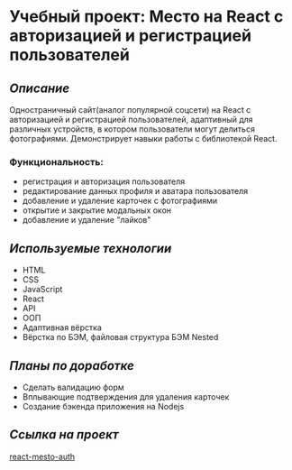 # Учебный проект: Место на React с авторизацией и регистрацией пользователей

## *Описание*
Одностраничный сайт(аналог популярной соцсети) на React с авторизацией и регистрацией пользователей, адаптивный для различных устройств, в котором пользователи могут делиться фотографиями. Демонстрирует навыки работы с библиотекой React.

### Функциональность:
- регистрация и авторизация пользователя
- редактирование данных профиля и аватара пользователя
- добавление и удаление карточек с фотографиями
- открытие и закрытие модальных окон
- добавление и удаление "лайков"

## *Используемые технологии*
* HTML
* CSS
* JavaScript
* React
* API
* ООП
* Адаптивная вёрстка
* Вёрстка по БЭМ, файловая структура БЭМ Nested

## *Планы по доработке*
* Сделать валидацию форм
* Вплывающие подтверждения для удаления карточек
* Создание бэкенда приложения на Nodejs

## *Ссылка на проект*
[react-mesto-auth](https://nmaksg.github.io/react-mesto-auth/)
